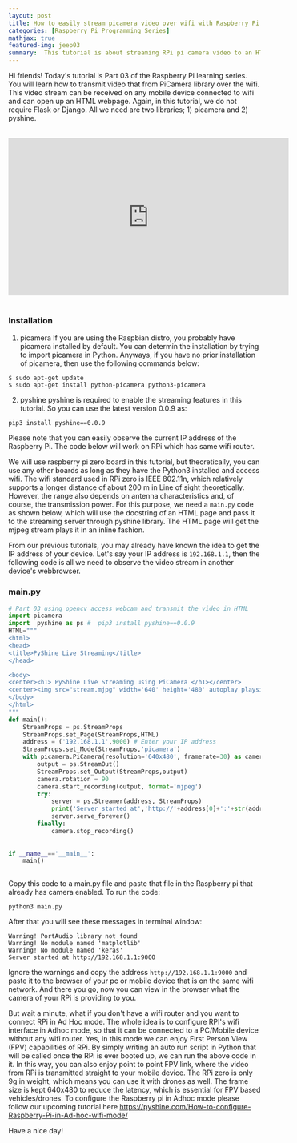 ```yaml
---
layout: post
title: How to easily stream picamera video over wifi with Raspberry Pi
categories: [Raspberry Pi Programming Series]
mathjax: true
featured-img: jeep03
summary:  This tutorial is about streaming RPi pi camera video to an HTML page without Flask
---
```


Hi friends! Today's tutorial is Part 03 of the Raspberry Pi learning series. You will learn how to transmit video that from PiCamera library over the wifi. This video stream can be received on any mobile device connected to wifi and can open up an HTML webpage. 
Again, in this tutorial, we do not require Flask or Django. All we need are two libraries; 1) picamera and 2) pyshine.

<br>
<div align="center">
<iframe width="560" height="315" src="https://www.youtube.com/embed/WJO_oHA75M0" title="YouTube video player" frameborder="0" allow="accelerometer; autoplay; clipboard-write; encrypted-media; gyroscope; picture-in-picture" allowfullscreen></iframe>
</div>
<br>

### Installation 
1) picamera
If you are using the Raspbian distro, you probably have picamera installed by default. 
You can determin the installation by trying to import picamera in Python. Anyways, if you have no prior installation of picamera, then
use the following commands below:

```
$ sudo apt-get update
$ sudo apt-get install python-picamera python3-picamera
```

2) pyshine
pyshine is required to enable the streaming features in this tutorial. So you can use the latest version 0.0.9 as:

```pip3 install pyshine==0.0.9```

Please note that you can easily observe the current IP address of the Raspberry Pi. The code below will work on RPi which has same wifi router.

We will use raspberry pi zero board in this tutorial, but theoretically, you can use any other boards as long as they have the Python3 installed and access wifi. The wifi standard used in RPi zero is IEEE 802.11n, which relatively supports a longer distance of about 200 m in Line of sight theoretically. However, the range also depends on antenna characteristics and, of course, the transmission power. 
For this purpose, we need a `main.py` code as shown below, which will use the docstring of an HTML page and pass it to the streaming server through pyshine library. 
The HTML page will get the mjpeg stream plays it in an inline fashion.

From our previous tutorials, you may already have known the idea to get the IP address of your device. Let's say your IP address is `192.168.1.1`, then the following code is all we need to observe the video stream in another device's webbrowser.

### main.py
```python
# Part 03 using opencv access webcam and transmit the video in HTML
import picamera
import  pyshine as ps #  pip3 install pyshine==0.0.9
HTML="""
<html>
<head>
<title>PyShine Live Streaming</title>
</head>

<body>
<center><h1> PyShine Live Streaming using PiCamera </h1></center>
<center><img src="stream.mjpg" width='640' height='480' autoplay playsinline></center>
</body>
</html>
"""
def main():
    StreamProps = ps.StreamProps
    StreamProps.set_Page(StreamProps,HTML)
    address = ('192.168.1.1',9000) # Enter your IP address 
    StreamProps.set_Mode(StreamProps,'picamera')    
    with picamera.PiCamera(resolution='640x480', framerate=30) as camera:
        output = ps.StreamOut()
        StreamProps.set_Output(StreamProps,output)
        camera.rotation = 90
        camera.start_recording(output, format='mjpeg')
        try:
            server = ps.Streamer(address, StreamProps)
            print('Server started at','http://'+address[0]+':'+str(address[1]))
            server.serve_forever()
        finally:
            camera.stop_recording()
   
        
if __name__=='__main__':
    main()
    
```

Copy this code to a main.py file and paste that file in the Raspberry pi that already has camera enabled.
To run the code:

```python3 main.py```

After that you will see these messages in terminal window:

```
Warning! PortAudio library not found
Warning! No module named 'matplotlib'
Warning! No module named 'keras'
Server started at http://192.168.1.1:9000

```
Ignore the warnings and copy the address `http://192.168.1.1:9000` and 
paste it to the browser of your pc or mobile device that is on the same wifi network. And there you go, now you can view in the browser what the camera of 
your RPi is providing to you.

But wait a minute, what if you don't have a wifi router and you want to connect RPi in Ad Hoc mode. 
The whole idea is to configure RPI's wifi interface in Adhoc mode, so that it can be connected to a PC/Mobile device without 
any wifi router. Yes, in this mode we can enjoy First Person View (FPV) capabilities of RPi.  By simply writing an auto run script 
in Python that will be called once the RPi is ever booted up, we can run the above code in it. In this way, you can also enjoy 
point to point FPV link, where the video from RPi is transmitted straight to your mobile device.
The RPi zero is only 9g in weight, which means you can use it with drones as well. 
The frame size is kept 640x480 to reduce the latency, which is essential for FPV based vehicles/drones. 
To configure the Raspberry pi in Adhoc mode please follow our upcoming tutorial here https://pyshine.com/How-to-configure-Raspberry-Pi-in-Ad-hoc-wifi-mode/

Have a nice day!







